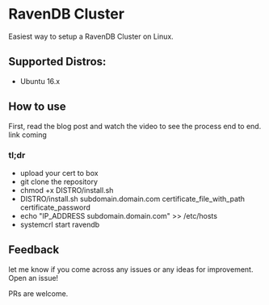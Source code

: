 # RavenDB Cluster
Easiest way to setup a RavenDB Cluster on Linux.

## Supported Distros:
- Ubuntu 16.x

## How to use
First, read the blog post and watch the video to see the process end to end. link coming

### tl;dr
- upload your cert to box
- git clone the repository
- chmod +x DISTRO/install.sh
- DISTRO/install.sh subdomain.domain.com certificate_file_with_path certificate_password
- echo "IP_ADDRESS subdomain.domain.com" >> /etc/hosts
- systemcrl start ravendb

## Feedback
let me know if you come across any issues or any ideas for improvement. Open an issue! 

PRs are welcome.
